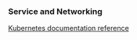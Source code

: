 ### Service and Networking

[Kubernetes documentation reference](https://kubernetes.io/docs/concepts/services-networking/)
